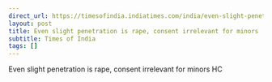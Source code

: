 ```yaml
---
direct_url: https://timesofindia.indiatimes.com/india/even-slight-penetration-is-rape-consent-irrelevant-for-minors-hc/articleshow/124710553.cms
layout: post
title: Even slight penetration is rape, consent irrelevant for minors  HC
subtitle: Times of India
tags: []
---
```


Even slight penetration is rape, consent irrelevant for minors  HC
